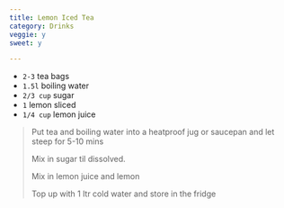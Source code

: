 ```yaml
---
title: Lemon Iced Tea 
category: Drinks
veggie: y
sweet: y 

--- 
```

* `2-3` tea bags
* `1.5l` boiling water
* `2/3 cup` sugar
* `1` lemon sliced
* `1/4 cup` lemon juice
 
> Put tea and boiling water into a heatproof jug or saucepan and let steep for 5-10 mins
>
> Mix in sugar til dissolved.
>
> Mix in lemon juice and lemon
>
> Top up with 1 ltr cold water and store in the fridge